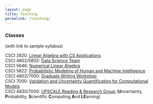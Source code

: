 ```yaml
---
layout: page
title: Teaching
permalink: /teaching/
---
```


### Classes
(with link to sample syllabus)
  
CSCI 2820: [Linear Algebra with CS Applications](/syllabi/syllabus-2820.pdf)  
CSCI 4802/5802: [Data Science Team](/syllabi/ds.pdf)  
CSCI 5646: [Numerical Linear Algebra](/syllabi/nla.pdf)  
CSCI 5822: [Probabilistic Modeling of Human and Machine Intelligence](/syllabi/5822.pdf)  
CSCI 4802/7000: [Graduate Writing Workshop](/syllabi/writing.pdf)  
CSCI 7000: [Validation and Uncertainty Quantification for Computational Models](/syllabi/7000.pdf)  
CSCI 4830/7000: [UPSCALE Reading & Research Group](/syllabi/upscale.pdf) (**U**ncertainty, **P**robability, **S**cientific **C**omputing **A**nd **LE**arning)  
